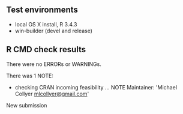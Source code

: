 ## Test environments
* local OS X install, R 3.4.3
* win-builder (devel and release)

## R CMD check results
There were no ERRORs or WARNINGs. 

There was 1 NOTE:

* checking CRAN incoming feasibility ... NOTE
Maintainer: 'Michael Collyer <mlcollyer@gmail.com>'

New submission


